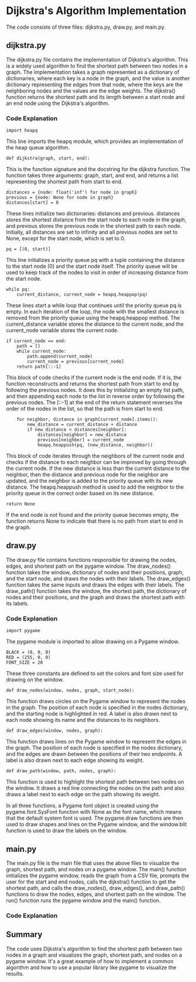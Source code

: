 # Dijkstra's Algorithm Implementation

The code consists of three files: dijkstra.py, draw.py, and main.py.

## dijkstra.py

The dijkstra.py file contains the implementation of Dijkstra's algorithm. This is a widely used algorithm to find the
shortest path between two nodes in a graph. The implementation takes a graph represented as a dictionary of
dictionaries, where each key is a node in the graph, and the value is another dictionary representing the edges from
that node, where the keys are the neighboring nodes and the values are the edge weights. The dijkstra() function returns
the shortest path and its length between a start node and an end node using the Dijkstra's algorithm.

### Code Explanation

```
import heapq
```

This line imports the heapq module, which provides an implementation of the heap queue algorithm.

```
def dijkstra(graph, start, end):
```

This is the function signature and the docstring for the dijkstra function. The function takes three arguments: graph,
start, and end, and returns a list representing the shortest path from start to end.

``` 
distances = {node: float('inf') for node in graph}
previous = {node: None for node in graph}
distances[start] = 0
```

These lines initialize two dictionaries: distances and previous. distances stores the shortest distance from the start
node to each node in the graph, and previous stores the previous node in the shortest path to each node. Initially, all
distances are set to infinity and all previous nodes are set to None, except for the start node, which is set to 0.

```
pq = [(0, start)]
```

This line initializes a priority queue pq with a tuple containing the distance to the start node (0) and the start node
itself. The priority queue will be used to keep track of the nodes to visit in order of increasing distance from the
start node.

```
while pq:
    current_distance, current_node = heapq.heappop(pq)
```

These lines start a while loop that continues until the priority queue pq is empty. In each iteration of the loop, the
node with the smallest distance is removed from the priority queue using the heapq.heappop method. The current_distance
variable stores the distance to the current node, and the current_node variable stores the current node.

```
if current_node == end:
    path = []
    while current_node:
        path.append(current_node)
        current_node = previous[current_node]
    return path[::-1]
```
This block of code checks if the current node is the end node. If it is, the function reconstructs and returns the
shortest path from start to end by following the previous nodes. It does this by initializing an empty list path, and
then appending each node to the list in reverse order by following the previous nodes. The [::-1] at the end of the
return statement reverses the order of the nodes in the list, so that the path is from start to end.

```
    for neighbor, distance in graph[current_node].items():
        new_distance = current_distance + distance
        if new_distance < distances[neighbor]:
            distances[neighbor] = new_distance
            previous[neighbor] = current_node
            heapq.heappush(pq, (new_distance, neighbor))
```
This block of code iterates through the neighbors of the current node and checks if the distance to each neighbor can be improved by going through the current node. If the new distance is less than the current distance to the neighbor, then the distance and previous node for the neighbor are updated, and the neighbor is added to the priority queue with its new distance. The heapq.heappush method is used to add the neighbor to the priority queue in the correct order based on its new distance.

```
return None
```
If the end node is not found and the priority queue becomes empty, the function returns None to indicate that there is no path from start to end in the graph.

## draw.py

The draw.py file contains functions responsible for drawing the nodes, edges, and shortest path on the pygame window.
The draw_nodes() function takes the window, dictionary of nodes and their positions, graph, and the start node, and
draws the nodes with their labels. The draw_edges() function takes the same inputs and draws the edges with their
labels. The draw_path() function takes the window, the shortest path, the dictionary of nodes and their positions, and
the graph and draws the shortest path with its labels.

### Code Explanation

```
import pygame
```
The pygame module is imported to allow drawing on a Pygame window.

```
BLACK = (0, 0, 0)
RED = (255, 0, 0)
FONT_SIZE = 20
```
These three constants are defined to set the colors and font size used for drawing on the window.

```
def draw_nodes(window, nodes, graph, start_node):
```
This function draws circles on the Pygame window to represent the nodes in the graph. The position of each node is specified in the nodes dictionary, and the starting node is highlighted in red. A label is also drawn next to each node showing its name and the distances to its neighbors.

```
def draw_edges(window, nodes, graph):
```
This function draws lines on the Pygame window to represent the edges in the graph. The position of each node is specified in the nodes dictionary, and the edges are drawn between the positions of their two endpoints. A label is also drawn next to each edge showing its weight.

```
def draw_path(window, path, nodes, graph):
```
This function is used to highlight the shortest path between two nodes on the window. It draws a red line connecting the nodes on the path and also draws a label next to each edge on the path showing its weight.

In all three functions, a Pygame font object is created using the pygame.font.SysFont function with None as the font name, which means that the default system font is used. The pygame.draw functions are then used to draw shapes and lines on the Pygame window, and the window.blit function is used to draw the labels on the window.

## main.py

The main.py file is the main file that uses the above files to visualize the graph, shortest path, and nodes on a pygame
window. The main() function initializes the pygame window, reads the graph from a CSV file, prompts the user for the
start and end nodes, calls the dijkstra() function to get the shortest path, and calls the draw_nodes(), draw_edges(),
and draw_path() functions to draw the nodes, edges, and shortest path on the window. The run() function runs the pygame
window and the main() function.

### Code Explanation



## Summary

The code uses Dijkstra's algorithm to find the shortest path between two nodes in a graph and visualizes the graph,
shortest path, and nodes on a pygame window. It's a great example of how to implement a common algorithm and how to use
a popular library like pygame to visualize the results.
